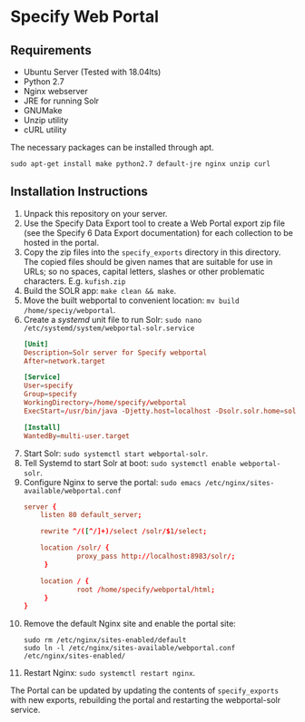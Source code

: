 Specify Web Portal
==================

Requirements
------------

* Ubuntu Server (Tested with 18.04lts)
* Python 2.7
* Nginx webserver
* JRE for running Solr
* GNUMake
* Unzip utility
* cURL utility

The necessary packages can be installed through apt.

`sudo apt-get install make python2.7 default-jre nginx unzip curl`

Installation Instructions
-------------------------


1. Unpack this repository on your server.
1. Use the Specify Data Export tool to create a Web Portal export zip
   file (see the Specify 6 Data Export documentation) for each collection
   to be hosted in the portal.
1. Copy the zip files into the `specify_exports` directory in this
   directory. The copied files should be given names that are
   suitable for use in URLs; so no spaces, capital letters, slashes or
   other problematic characters. E.g. `kufish.zip`
1. Build the SOLR app: `make clean && make`.
1. Move the built webportal to convenient location: `mv build /home/speciy/webportal`.
1. Create a *systemd* unit file to run Solr: `sudo nano /etc/systemd/system/webportal-solr.service`
   ```conf
   [Unit]
   Description=Solr server for Specify webportal
   After=network.target

   [Service]
   User=specify
   Group=specify
   WorkingDirectory=/home/specify/webportal
   ExecStart=/usr/bin/java -Djetty.host=localhost -Dsolr.solr.home=solr-home -jar start.jar

   [Install]
   WantedBy=multi-user.target
   ```
1. Start Solr: `sudo systemctl start webportal-solr`.
1. Tell Systemd to start Solr at boot: `sudo systemctl enable webportal-solr`.
1. Configure Nginx to serve the portal: `sudo emacs /etc/nginx/sites-available/webportal.conf`
   ```conf
   server {
       listen 80 default_server;

       rewrite ^/([^/]+)/select /solr/$1/select;

       location /solr/ {
                proxy_pass http://localhost:8983/solr/;
        }

       location / {
                root /home/specify/webportal/html;
        }
   }
   ```
1. Remove the default Nginx site and enable the portal site: 
   ```
   sudo rm /etc/nginx/sites-enabled/default
   sudo ln -l /etc/nginx/sites-available/webportal.conf /etc/nginx/sites-enabled/
   ```
1. Restart Nginx: `sudo systemctl restart nginx`.

The Portal can be updated by updating the contents of
`specify_exports` with new exports, rebuilding the portal and
restarting the webportal-solr service.
